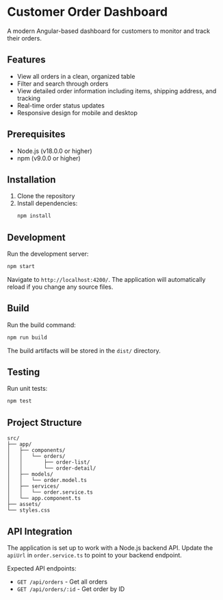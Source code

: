 # Customer Order Dashboard

A modern Angular-based dashboard for customers to monitor and track their orders.

## Features

- View all orders in a clean, organized table
- Filter and search through orders
- View detailed order information including items, shipping address, and tracking
- Real-time order status updates
- Responsive design for mobile and desktop

## Prerequisites

- Node.js (v18.0.0 or higher)
- npm (v9.0.0 or higher)

## Installation

1. Clone the repository
2. Install dependencies:
   ```bash
   npm install
   ```

## Development

Run the development server:
```bash
npm start
```

Navigate to `http://localhost:4200/`. The application will automatically reload if you change any source files.

## Build

Run the build command:
```bash
npm run build
```

The build artifacts will be stored in the `dist/` directory.

## Testing

Run unit tests:
```bash
npm test
```

## Project Structure

```
src/
├── app/
│   ├── components/
│   │   └── orders/
│   │       ├── order-list/
│   │       └── order-detail/
│   ├── models/
│   │   └── order.model.ts
│   ├── services/
│   │   └── order.service.ts
│   └── app.component.ts
├── assets/
└── styles.css
```

## API Integration

The application is set up to work with a Node.js backend API. Update the `apiUrl` in `order.service.ts` to point to your backend endpoint.

Expected API endpoints:
- `GET /api/orders` - Get all orders
- `GET /api/orders/:id` - Get order by ID